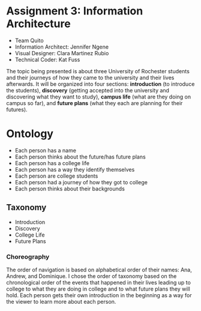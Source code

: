 # Assignment 3: Information Architecture
- Team Quito
- Information Architect: Jennifer Ngene
- Visual Designer: Clara Martinez Rubio
- Technical Coder: Kat Fuss

The topic being presented is about three University of Rochester students and their journeys of how they came to the university and their lives afterwards. It will be organized into four sections: **introduction** (to introduce the students), **discovery** (getting accepted into the university and discovering what they want to study), **campus life** (what are they doing on campus so far), and **future plans** (what they each are planning for their futures).

# Ontology
- Each person has a name
- Each person thinks about the future/has future plans
- Each person has a college life
- Each person has a way they identify themselves
- Each person are college students
- Each person had a journey of how they got to college
- Each person thinks about their backgrounds

## Taxonomy
- Introduction
- Discovery
- College Life
- Future Plans

### Choreography
The order of navigation is based on alphabetical order of their names: Ana, Andrew, and Dominique. I chose the order of taxonomy based on the chronological order of the events that happened in their lives leading up to college to what they are doing in college and to what future plans they will hold. Each person gets their own introduction in the beginning as a way for the viewer to learn more about each person.
